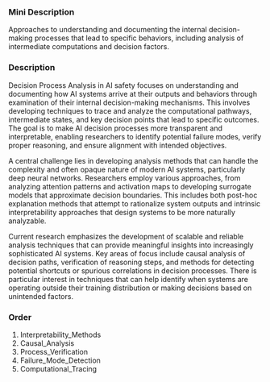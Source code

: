 ### Mini Description

Approaches to understanding and documenting the internal decision-making processes that lead to specific behaviors, including analysis of intermediate computations and decision factors.

### Description

Decision Process Analysis in AI safety focuses on understanding and documenting how AI systems arrive at their outputs and behaviors through examination of their internal decision-making mechanisms. This involves developing techniques to trace and analyze the computational pathways, intermediate states, and key decision points that lead to specific outcomes. The goal is to make AI decision processes more transparent and interpretable, enabling researchers to identify potential failure modes, verify proper reasoning, and ensure alignment with intended objectives.

A central challenge lies in developing analysis methods that can handle the complexity and often opaque nature of modern AI systems, particularly deep neural networks. Researchers employ various approaches, from analyzing attention patterns and activation maps to developing surrogate models that approximate decision boundaries. This includes both post-hoc explanation methods that attempt to rationalize system outputs and intrinsic interpretability approaches that design systems to be more naturally analyzable.

Current research emphasizes the development of scalable and reliable analysis techniques that can provide meaningful insights into increasingly sophisticated AI systems. Key areas of focus include causal analysis of decision paths, verification of reasoning steps, and methods for detecting potential shortcuts or spurious correlations in decision processes. There is particular interest in techniques that can help identify when systems are operating outside their training distribution or making decisions based on unintended factors.

### Order

1. Interpretability_Methods
2. Causal_Analysis
3. Process_Verification
4. Failure_Mode_Detection
5. Computational_Tracing
